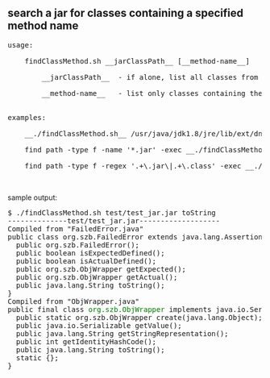 ## search a jar for classes containing a specified method name

<pre>
usage:<br/>
    findClassMethod.sh __jarClassPath__ [__method-name__]<br/>
        __jarClassPath__  - if alone, list all classes from the jar/class<br/>
        __method-name__   - list only classes containing the method-name<br/>

examples:<br/>
    __./findClassMethod.sh__ /usr/java/jdk1.8/jre/lib/ext/dnsns.jar lookupAllHostAddr<br/>
    find path -type f -name '*.jar' -exec __./findClassMethod.sh__ {} methodXY \;<br/>
    find path -type f -regex '.+\.jar\|.+\.class' -exec __./findClassMethod.sh__ {} methodXY \;<br/>

</pre>

sample output:
<style>
 #user-content-pr {background-color:black; color:white;}
 #user-content-cl {color:green;}
 #user-content-mt {color:red}
</style>
		
<pre id="pr">
$ ./findClassMethod.sh test/test_jar.jar toString
--------------test/test_jar.jar-------------------
Compiled from "FailedError.java"
public class <span id="cl">org.szb.FailedError</span> extends java.lang.AssertionError {
  public org.szb.FailedError();
  public boolean isExpectedDefined();
  public boolean isActualDefined();
  public org.szb.ObjWrapper getExpected();
  public org.szb.ObjWrapper getActual();
  public java.lang.String <span id="mt">toString</span>();
}
Compiled from "ObjWrapper.java"
public final class <span style="color:green">org.szb.ObjWrapper</span> implements java.io.Serializable {
  public static org.szb.ObjWrapper create(java.lang.Object);
  public java.io.Serializable getValue();
  public java.lang.String getStringRepresentation();
  public int getIdentityHashCode();
  public java.lang.String <span id="mt">toString</span>();
  static {};
}
</pre>
